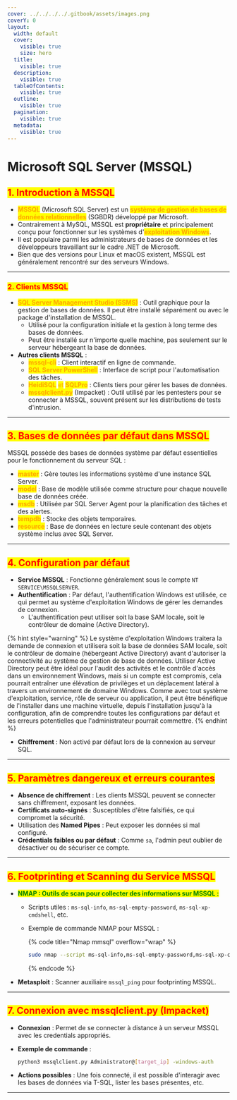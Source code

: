 ```yaml
---
cover: ../../../../.gitbook/assets/images.png
coverY: 0
layout:
  width: default
  cover:
    visible: true
    size: hero
  title:
    visible: true
  description:
    visible: true
  tableOfContents:
    visible: true
  outline:
    visible: true
  pagination:
    visible: true
  metadata:
    visible: true
---
```


# Microsoft SQL Server (MSSQL)

## <mark style="color:red;">**1. Introduction à MSSQL**</mark>

* <mark style="color:orange;">**MSSQL**</mark> (Microsoft SQL Server) est un <mark style="color:orange;">**système de gestion de bases de données relationnelles**</mark> (SGBDR) développé par Microsoft.
* Contrairement à MySQL, MSSQL est **propriétaire** et principalement conçu pour fonctionner sur les systèmes d'<mark style="color:orange;">**exploitation Windows**</mark>.
* Il est populaire parmi les administrateurs de bases de données et les développeurs travaillant sur le cadre .NET de Microsoft.
* Bien que des versions pour Linux et macOS existent, MSSQL est généralement rencontré sur des serveurs Windows.

***

### <mark style="color:red;">**2. Clients MSSQL**</mark>

* <mark style="color:orange;">**SQL Server Management Studio (SSMS)**</mark> : Outil graphique pour la gestion de bases de données. Il peut être installé séparément ou avec le package d'installation de MSSQL.
  * Utilisé pour la configuration initiale et la gestion à long terme des bases de données.
  * Peut être installé sur n'importe quelle machine, pas seulement sur le serveur hébergeant la base de données.
* **Autres clients MSSQL** :
  * <mark style="color:orange;">**mssql-cli**</mark> : Client interactif en ligne de commande.
  * <mark style="color:orange;">**SQL Server PowerShell**</mark> : Interface de script pour l'automatisation des tâches.
  * <mark style="color:orange;">**HeidiSQL**</mark> <mark style="color:orange;"></mark><mark style="color:orange;">et</mark> <mark style="color:orange;"></mark><mark style="color:orange;">**SQLPro**</mark> : Clients tiers pour gérer les bases de données.
  * <mark style="color:orange;">**mssqlclient.py**</mark> (Impacket) : Outil utilisé par les pentesters pour se connecter à MSSQL, souvent présent sur les distributions de tests d'intrusion.

***

## <mark style="color:red;">**3. Bases de données par défaut dans MSSQL**</mark>

MSSQL possède des bases de données système par défaut essentielles pour le fonctionnement du serveur SQL :

* <mark style="color:orange;">**master**</mark> : Gère toutes les informations système d'une instance SQL Server.
* <mark style="color:orange;">**model**</mark> : Base de modèle utilisée comme structure pour chaque nouvelle base de données créée.
* <mark style="color:orange;">**msdb**</mark> : Utilisée par SQL Server Agent pour la planification des tâches et des alertes.
* <mark style="color:orange;">**tempdb**</mark> : Stocke des objets temporaires.
* <mark style="color:orange;">**resource**</mark> : Base de données en lecture seule contenant des objets système inclus avec SQL Server.

***

## <mark style="color:red;">**4. Configuration par défaut**</mark>

* **Service MSSQL** : Fonctionne généralement sous le compte `NT SERVICE\MSSQLSERVER`.
* **Authentification** : Par défaut, l'authentification Windows est utilisée, ce qui permet au système d'exploitation Windows de gérer les demandes de connexion.
  * L'authentification peut utiliser soit la base SAM locale, soit le contrôleur de domaine (Active Directory).

{% hint style="warning" %}
Le système d'exploitation Windows traitera la demande de connexion et utilisera soit la base de données SAM locale, soit le contrôleur de domaine (hébergeant Active Directory) avant d'autoriser la connectivité au système de gestion de base de données. Utiliser Active Directory peut être idéal pour l'audit des activités et le contrôle d'accès dans un environnement Windows, mais si un compte est compromis, cela pourrait entraîner une élévation de privilèges et un déplacement latéral à travers un environnement de domaine Windows. Comme avec tout système d'exploitation, service, rôle de serveur ou application, il peut être bénéfique de l'installer dans une machine virtuelle, depuis l'installation jusqu'à la configuration, afin de comprendre toutes les configurations par défaut et les erreurs potentielles que l'administrateur pourrait commettre.
{% endhint %}

* **Chiffrement** : Non activé par défaut lors de la connexion au serveur SQL.

***

## <mark style="color:red;">**5. Paramètres dangereux et erreurs courantes**</mark>

* **Absence de chiffrement** : Les clients MSSQL peuvent se connecter sans chiffrement, exposant les données.
* **Certificats auto-signés** : Susceptibles d'être falsifiés, ce qui compromet la sécurité.
* Utilisation des **Named Pipes** : Peut exposer les données si mal configuré.
* **Crédentials faibles ou par défaut** : Comme `sa`, l'admin peut oublier de désactiver ou de sécuriser ce compte.

***

## <mark style="color:red;">**6. Footprinting et Scanning du Service MSSQL**</mark>

* <mark style="color:green;">**NMAP : Outils de scan pour collecter des informations sur MSSQL :**</mark>
  * Scripts utiles : `ms-sql-info`, `ms-sql-empty-password`, `ms-sql-xp-cmdshell`, etc.
  *   Exemple de commande NMAP pour MSSQL :

      {% code title="Nmap mmsql" overflow="wrap" %}
      ```bash
      sudo nmap --script ms-sql-info,ms-sql-empty-password,ms-sql-xp-cmdshell,ms-sql-config,ms-sql-ntlm-info,ms-sql-tables,ms-sql-hasdbaccess,ms-sql-dac,ms-sql-dump-hashes --script-args mssql.instance-port=1433,mssql.username=sa,mssql.password=,mssql.instance-name=MSSQLSERVER -sV -p 1433 [target_ip]
      ```
      {% endcode %}
* **Metasploit** : Scanner auxiliaire `mssql_ping` pour footprinting MSSQL.

***

## <mark style="color:red;">**7. Connexion avec mssqlclient.py (Impacket)**</mark>

* **Connexion** : Permet de se connecter à distance à un serveur MSSQL avec les credentials appropriés.
*   **Exemple de commande** :

    ```bash
    python3 mssqlclient.py Administrator@[target_ip] -windows-auth
    ```
* **Actions possibles** : Une fois connecté, il est possible d'interagir avec les bases de données via T-SQL, lister les bases présentes, etc.

***
